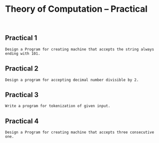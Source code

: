 <h1>Theory of Computation – Practical</h1>
<br>

## Practical 1

    Design a Program for creating machine that accepts the string always ending with 101.

## Practical 2

    Design a program for accepting decimal number divisible by 2.

## Practical 3

    Write a program for tokenization of given input.

## Practical 4

    Design a Program for creating machine that accepts three consecutive one.
